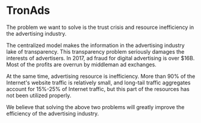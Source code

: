 # TronAds

The problem we want to solve is the trust crisis and resource inefficiency in the advertising industry.

The centralized model makes the information in the advertising industry lake of transparency. This transparency problem seriously damages the interests of advertisers. In 2017, ad fraud for digital advertising is over $16B. Most of the profits are overrun by middleman ad exchanges. 

At the same time, advertising resource is inefficiency. More than 90% of the Internet's website traffic is relatively small, and long-tail traffic aggregates account for 15%-25% of Internet traffic, but this part of the resources has not been utilized properly.

We believe that solving the above two problems will greatly improve the efficiency of the advertising industry.